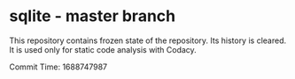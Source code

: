 # sqlite - master branch

This repository contains frozen state of the repository.
Its history is cleared. It is used only for static code
analysis with Codacy.

Commit Time: 1688747987